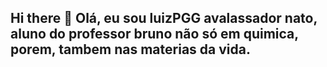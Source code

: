 ## Hi there 👋 Olá, eu sou luizPGG avalassador nato, aluno do professor bruno não só em quimica, porem, tambem nas materias da vida.
